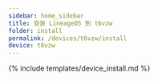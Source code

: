 ```yaml
---
sidebar: home_sidebar
title: 安装 LineageOS 到 t6vzw
folder: install
permalink: /devices/t6vzw/install
device: t6vzw
---
```

{% include templates/device_install.md %}
